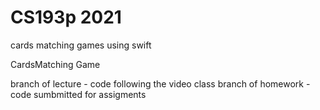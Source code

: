 # CS193p 2021
cards matching games using swift

CardsMatching Game

branch of lecture   -   code following the video class
branch of homework  -   code sumbmitted for assigments
